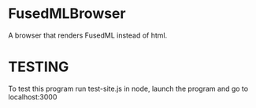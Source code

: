 # FusedMLBrowser
A browser that renders FusedML instead of html.

# TESTING
To test this program run test-site.js in node, launch the program and go to localhost:3000 
